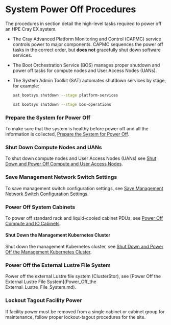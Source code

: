 # System Power Off Procedures

The procedures in section detail the high-level tasks required to power off an HPE Cray EX system.

-   The Cray Advanced Platform Monitoring and Control \(CAPMC\) service controls power to major components. CAPMC sequences the power off tasks in the correct order, but **does not** gracefully shut down software services.
-   The Boot Orchestration Service \(BOS\) manages proper shutdown and power off tasks for compute nodes and User Access Nodes \(UANs\).
-   The System Admin Toolkit \(SAT\) automates shutdown services by stage, for example:

    ```bash
    sat bootsys shutdown --stage platform-services
    ```

    ```bash
    sat bootsys shutdown --stage bos-operations
    ```


### Prepare the System for Power Off

To make sure that the system is healthy before power off and all the information is collected, [Prepare the System for Power Off](Prepare_the_System_for_Power_Off.md).

### Shut Down Compute Nodes and UANs

To shut down compute nodes and User Access Nodes \(UANs\) see [Shut Down and Power Off Compute and User Access Nodes](Shut_Down_and_Power_Off_Compute_and_User_Access_Nodes.md).

### Save Management Network Switch Settings

To save management switch configuration settings, see [Save Management Network Switch Configuration Settings](Save_Management_Network_Switch_Configurations.md).

### Power Off System Cabinets

To power off standard rack and liquid-cooled cabinet PDUs, see [Power Off Compute and IO Cabinets](Power_Off_Compute_and_IO_Cabinets.md).

#### Shut Down the Management Kubernetes Cluster

Shut down the management Kubernetes cluster, see [Shut Down and Power Off the Management Kubernetes Cluster](Shut_Down_and_Power_Off_the_Management_Kubernetes_Cluster.md).

### Power Off the External Lustre File System

Power off the external Lustre file system (ClusterStor), see [Power Off the External Lustre File System](Power_Off_the External_Lustre_File_System.md).

### Lockout Tagout Facility Power

If facility power must be removed from a single cabinet or cabinet group for maintenance, follow proper lockout-tagout procedures for the site.

